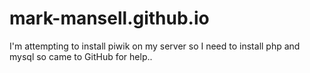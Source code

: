 # mark-mansell.github.io
I'm attempting to install piwik on my server so I need to install php and mysql so came to GitHub for help..
